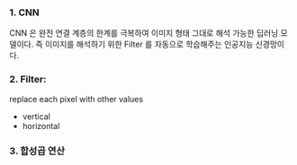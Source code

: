 ### 1. CNN
CNN 은 완전 연결 계층의 한계를 극복하여 이미지 형태 그대로 해석 가능한 딥러닝 모델이다.
즉 이미지를 해석하기 위한 Filter 를 자동으로 학습해주는 인공지능 신경망이다.

### 2. Filter:
replace each pixel with other values
- vertical
- horizontal


### 3. 합성곱 연산
